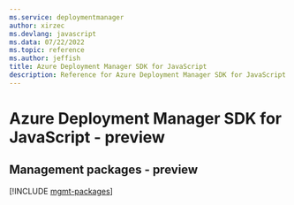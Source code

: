 ```yaml
---
ms.service: deploymentmanager
author: xirzec
ms.devlang: javascript
ms.data: 07/22/2022
ms.topic: reference
ms.author: jeffish
title: Azure Deployment Manager SDK for JavaScript
description: Reference for Azure Deployment Manager SDK for JavaScript
---
```

# Azure Deployment Manager SDK for JavaScript - preview

## Management packages - preview
[!INCLUDE [mgmt-packages](deployment-manager-mgmt-index.md)]